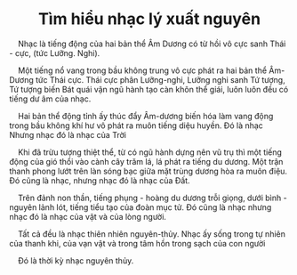 # <center>Tìm hiểu nhạc lý xuất nguyên</center>

&nbsp;&nbsp;&nbsp;&nbsp;Nhạc là tiếng động của hai bản thể  Âm Dương có từ hồi vô cực sanh Thái - cực, (tức Lưỡng. Nghi).

&nbsp;&nbsp;&nbsp;&nbsp;Một tiếng nổ vang trong bầu không trung vô cực phát ra hai bản thể Âm-Dương tức Thái cực. Thái cực phân Lưỡng-nghi, Lưỡng nghi sanh Tứ tượng, Tứ tượng biến Bát quái vận ngũ hành tạo càn khôn thể giái, luôn luôn đều có tiếng dư âm của nhạc.

&nbsp;&nbsp;&nbsp;&nbsp;Hai bản thể động tỉnh ấy thúc đẩy Âm-dương biến hóa làm vang động trong bầu không khí hư vô phát ra muôn tiếng diệu huyền. Đó là nhạc Nhưng nhạc đó là nhạc của Trời

&nbsp;&nbsp;&nbsp;&nbsp;Khi đã trừu tượng thiệt thể, từ có ngũ hành dựng nên vũ trụ thì một tiếng động của gió thổi vào cành cây trăm lá, lá phát ra tiếng du dương. Một trận thanh phong lướt trên làn sóng bạc giữa mặt trùng dương hòa ra muôn điệu. Đó cũng là nhạc, nhưng nhạc đó là nhạc của Đất.

&nbsp;&nbsp;&nbsp;&nbsp;Trên đảnh non thần, tiếng phụng - hoàng du dương trỗi giọng, dưới bình - nguyên lảnh lót, tiếng tiểu tạo của đoàn mục tử. Đó cũng là nhạc nhưng nhạc đó là nhạc của vật và của lòng người.

&nbsp;&nbsp;&nbsp;&nbsp;Tất cả đều là nhạc thiên nhiên nguyên-thủy. Nhạc ấy sống trong tự nhiên của thanh khi, của vạn vật và trong tâm hồn trong sạch của con người

&nbsp;&nbsp;&nbsp;&nbsp;Đó là thời kỳ nhạc nguyên thủy.
